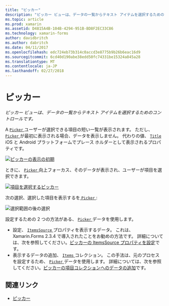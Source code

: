 ```yaml
---
title: "ピッカー"
description: "ピッカー ビューは、データの一覧からテキスト アイテムを選択するためのコントロールです。"
ms.topic: article
ms.prod: xamarin
ms.assetid: D4815A4B-104B-4294-951B-BD8F2EC33C86
ms.technology: xamarin-forms
author: davidbritch
ms.author: dabritch
ms.date: 04/11/2017
ms.openlocfilehash: edc724eb73b314c0accd3e8775b9b26b6eac16d9
ms.sourcegitcommit: 6cd40d190abe38edd50fc74331be15324a845a28
ms.translationtype: MT
ms.contentlocale: ja-JP
ms.lasthandoff: 02/27/2018
---
```

# <a name="picker"></a>ピッカー

_ピッカー ビューは、データの一覧からテキスト アイテムを選択するためのコントロールです。_

A [ `Picker` ](https://developer.xamarin.com/api/type/Xamarin.Forms.Picker/)ユーザーが選択できる項目の短い一覧が表示されます。 ただし、 [ `Picker` ](https://developer.xamarin.com/api/type/Xamarin.Forms.Picker/)が最初に表示される場合、データを表示しません。 代わりの値、 [ `Title` ](https://developer.xamarin.com/api/property/Xamarin.Forms.Picker.Title/) iOS と Android プラットフォームでプレース ホルダーとして表示されるプロパティです。

[![](images/picker-initial.png "ピッカーの表示の初期")](images/picker-initial-large.png "ピッカーの表示の初期")

ときに、 [ `Picker` ](https://developer.xamarin.com/api/type/Xamarin.Forms.Picker/)向上フォーカス、そのデータが表示され、ユーザーが項目を選択できます。

[![](images/picker-selection.png "項目を選択するピッカー")](images/picker-selection-large.png "ピッカーの項目を選択します。")

次の選択、選択した項目を表示するを[ `Picker` ](https://developer.xamarin.com/api/type/Xamarin.Forms.Picker/):

![](images/picker-after-selection.png "選択範囲の後の選択")

設定するための 2 つの方法がある、 [ `Picker` ](https://developer.xamarin.com/api/type/Xamarin.Forms.Picker/)データを使用します。

- 設定、 [ `ItemsSource` ](https://developer.xamarin.com/api/property/Xamarin.Forms.Picker.ItemsSource/)プロパティを表示するデータ。 これは、Xamarin.Forms 2.3.4 で導入されたことをお勧めの方法です。 詳細については、次を参照してください。[ピッカーの ItemsSource プロパティを設定](populating-itemssource.md)です。
- 表示するデータの追加、 [ `Items` ](https://developer.xamarin.com/api/property/Xamarin.Forms.Picker.Items/)コレクション。 この手法は、元のプロセスを設定するため、 [ `Picker` ](https://developer.xamarin.com/api/type/Xamarin.Forms.Picker/)データを使用します。 詳細については、次を参照してください。[ピッカーの項目コレクションへのデータの追加](populating-items.md)です。


## <a name="related-links"></a>関連リンク

- [ピッカー](https://developer.xamarin.com/api/type/Xamarin.Forms.Picker/)
